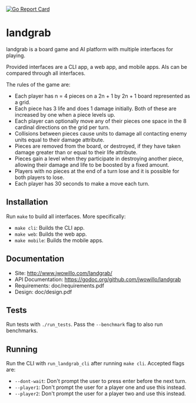 [![Go Report Card](https://goreportcard.com/badge/github.com/jwowillo/trim)](https://goreportcard.com/report/github.com/jwowillo/landgrab)
<!--- TODO: Add test coverage badge. -->

# landgrab

landgrab is a board game and AI platform with multiple interfaces for playing.

Provided interfaces are a CLI app, a web app, and mobile apps. AIs can be
compared through all interfaces.

The rules of the game are:

* Each player has n = 4 pieces on a 2n + 1 by 2n + 1 board represented as a
  grid.
* Each piece has 3 life and does 1 damage initially. Both of these are increased
  by one when a piece levels up.
* Each player can optionally move any of their pieces one space in the 8
  cardinal directions on the grid per turn.
* Collisions between pieces cause units to damage all contacting enemy units
  equal to their damage attribute.
* Pieces are removed from the board, or destroyed, if they have taken damage
  greater than or equal to their life attribute.
* Pieces gain a level when they participate in destroying another piece,
  allowing their damage and life to be boosted by a fixed amount.
* Players with no pieces at the end of a turn lose and it is possible for both
  players to lose.
* Each player has 30 seconds to make a move each turn.

## Installation

Run `make` to build all interfaces. More specifically:

* `make cli`: Builds the CLI app.
* `make web`: Builds the web app.
* `make mobile`: Builds the mobile apps.

## Documentation

* Site: http://www.jwowillo.com/landgrab/
* API Documentation: https://godoc.org/github.com/jwowillo/landgrab
* Requirements: doc/requirements.pdf
* Design: doc/design.pdf

## Tests

Run tests with `./run_tests`. Pass the `--benchmark` flag to also run
benchmarks.

## Running

Run the CLI with `run_landgrab_cli` after running `make cli`. Accepted flags
are:

* `--dont-wait`: Don't prompt the user to press enter before the next turn.
* `--player1`: Don't prompt the user for a player one and use this instead.
* `--player2`: Don't prompt the user for a player two and use this instead.
